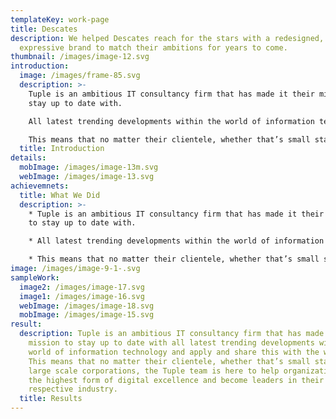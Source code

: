 ```yaml
---
templateKey: work-page
title: Descates
description: We helped Descates reach for the stars with a redesigned,
  expressive brand to match their ambitions for years to come.
thumbnail: /images/image-12.svg
introduction:
  image: /images/frame-85.svg
  description: >-
    Tuple is an ambitious IT consultancy firm that has made it their mission to
    stay up to date with.

    All latest trending developments within the world of information technology and apply and share this with the world. 

    This means that no matter their clientele, whether that’s small startups or large scale corporations, the Tuple team is here to help organizations reach the highest form of digital excellence and become leaders in their respective industry.
  title: Introduction
details:
  mobImage: /images/image-13m.svg
  webImage: /images/image-13.svg
achievemnets:
  title: What We Did
  description: >-
    * Tuple is an ambitious IT consultancy firm that has made it their mission
    to stay up to date with.

    * All latest trending developments within the world of information technology and apply and share this with the world. 

    * This means that no matter their clientele, whether that’s small startups or large scale corporations, the Tuple team is here to help organizations reach the highest form of digital excellence and become leaders in their respective industry.
image: /images/image-9-1-.svg
sampleWork:
  image2: /images/image-17.svg
  image1: /images/image-16.svg
  webImage: /images/image-18.svg
  mobImage: /images/image-15.svg
result:
  description: Tuple is an ambitious IT consultancy firm that has made it their
    mission to stay up to date with all latest trending developments within the
    world of information technology and apply and share this with the world.
    This means that no matter their clientele, whether that’s small startups or
    large scale corporations, the Tuple team is here to help organizations reach
    the highest form of digital excellence and become leaders in their
    respective industry.
  title: Results
---
```

